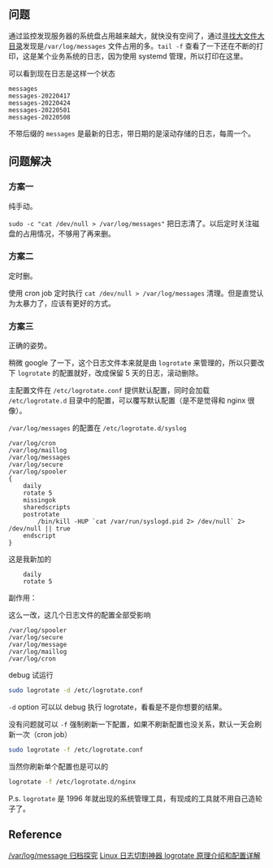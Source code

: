 [//title]: (logrotate解决systemd日志不断增长问题)
[//englishtitle]: (logrotate-resolve-systemd-journal-keeps-growing)
[//category]: (linux,systemd,utility,tools)
[//tags]: (linux,systemd,log,utility,logrotate)
[//createtime]: (20220513)
[//updatetime]: (20220513)

## 问题

通过监控发现服务器的系统盘占用越来越大，就快没有空间了，通过[寻找大文件大目录](https://liushiming.cn/article/find-large-dir-and-file.html)发现是`/var/log/messages` 文件占用的多。`tail -f` 查看了一下还在不断的打印，这是某个业务系统的日志，因为使用 systemd 管理，所以打印在这里。

可以看到现在日志是这样一个状态

```text
messages
messages-20220417
messages-20220424
messages-20220501
messages-20220508
```

不带后缀的 `messages` 是最新的日志，带日期的是滚动存储的日志，每周一个。

## 问题解决

### 方案一

纯手动。

`sudo -c "cat /dev/null > /var/log/messages"` 把日志清了。以后定时关注磁盘的占用情况，不够用了再来删。

### 方案二

定时删。

使用 cron job 定时执行 `cat /dev/null > /var/log/messages` 清理。但是直觉认为太暴力了，应该有更好的方式。

### 方案三

正确的姿势。

稍微 google 了一下，这个日志文件本来就是由 `logrotate` 来管理的，所以只要改下 `logrotate` 的配置就好，改成保留 5 天的日志，滚动删除。

主配置文件在 `/etc/logrotate.conf` 提供默认配置，同时会加载 `/etc/logrotate.d` 目录中的配置，可以覆写默认配置（是不是觉得和 nginx 很像）。

`/var/log/messages` 的配置在 `/etc/logrotate.d/syslog`

```text
/var/log/cron
/var/log/maillog
/var/log/messages
/var/log/secure
/var/log/spooler
{
    daily
    rotate 5
    missingok
    sharedscripts
    postrotate
        /bin/kill -HUP `cat /var/run/syslogd.pid 2> /dev/null` 2> /dev/null || true
    endscript
}
```

这是我新加的

```text
    daily
    rotate 5
```

副作用：

这么一改，这几个日志文件的配置全部受影响

```text
/var/log/spooler
/var/log/secure
/var/log/message
/var/log/maillog
/var/log/cron
```

debug 试运行

```bash
sudo logrotate -d /etc/logrotate.conf
```

`-d` option 可以以 debug 执行 logrotate，看看是不是你想要的结果。

没有问题就可以 `-f` 强制刷新一下配置，如果不刷新配置也没关系，默认一天会刷新一次（cron job）

```bash
sudo logrotate -f /etc/logrotate.conf
```

当然你刷新单个配置也是可以的

```bash
logrotate -f /etc/logrotate.d/nginx
```

P.s. `logrotate` 是 1996 年就出现的系统管理工具，有现成的工具就不用自己造轮子了。

## Reference

[/var/log/message 归档探究](https://qingwave.github.io/var-log-message-logrotate/)
[Linux 日志切割神器 logrotate 原理介绍和配置详解](https://wsgzao.github.io/post/logrotate/)
